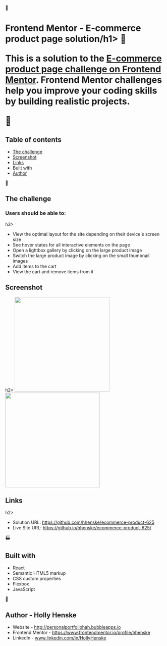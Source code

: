:large_blue_circle: <h1>Frontend Mentor - E-commerce product page solution/h1> :large_blue_circle:

This is a solution to the [E-commerce product page challenge on Frontend Mentor](https://www.frontendmentor.io/challenges/ecommerce-product-page-UPsZ9MJp6). Frontend Mentor challenges help you improve your coding skills by building realistic projects.

:large_blue_diamond: <h2>Table of contents</h2>

  - [The challenge](#the-challenge)
  - [Screenshot](#screenshot)
  - [Links](#links)
  - [Built with](#built-with)
  - [Author](#author)


:blue_book: <h2>The challenge</h2>

<h3>Users should be able to:</h3>h3>

- View the optimal layout for the site depending on their device's screen size
- See hover states for all interactive elements on the page
- Open a lightbox gallery by clicking on the large product image
- Switch the large product image by clicking on the small thumbnail images
- Add items to the cart
- View the cart and remove items from it

<h2>Screenshot</h2>h2>

<img src="https://github.com/user-attachments/assets/d9f94264-0386-4fcf-84e0-780abdc0cff8" width="300" />

<img src="https://github.com/user-attachments/assets/17ed9024-1577-4266-80e7-7702caa351bd" width="300" />

<h2>Links</h2>h2>

- Solution URL: https://github.com/hhenske/ecommerce-product-625
- Live Site URL: https://github.io/hhenske/ecommerce-product-625/

:factory: <h2>Built with</h2>
- React
- Semantic HTML5 markup
- CSS custom properties
- Flexbox
- JavaScript

:small_blue_diamond: <h2>Author - Holly Henske</h2>

- Website - http://personalportfoliohah.bubbleapps.io
- Frontend Mentor - https://www.frontendmentor.io/profile/hhenske
- LinkedIn - www.linkedin.com/in/HollyHenske
  
